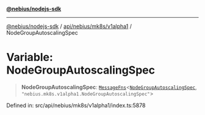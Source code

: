 [**@nebius/nodejs-sdk**](../../../../../README.md)

---

[@nebius/nodejs-sdk](../../../../../README.md) / [api/nebius/mk8s/v1alpha1](../README.md) / NodeGroupAutoscalingSpec

# Variable: NodeGroupAutoscalingSpec

> **NodeGroupAutoscalingSpec**: [`MessageFns`](../../../../../runtime/protos/core/interfaces/MessageFns.md)\<[`NodeGroupAutoscalingSpec`](../interfaces/NodeGroupAutoscalingSpec.md), `"nebius.mk8s.v1alpha1.NodeGroupAutoscalingSpec"`\>

Defined in: src/api/nebius/mk8s/v1alpha1/index.ts:5878
